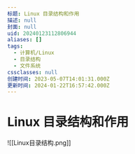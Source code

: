 ```yaml
---
标题: Linux 目录结构和作用
描述: null
封面: null
uid: 20240123112806944
aliases: []
tags:
  - 计算机/Linux
  - 目录结构
  - 文件系统
cssclasses: null
创建时间: 2023-05-07T14:01:31.000Z
更新时间: 2024-01-22T16:57:42.000Z
---
```


# Linux 目录结构和作用

![[Linux目录结构.png]]
